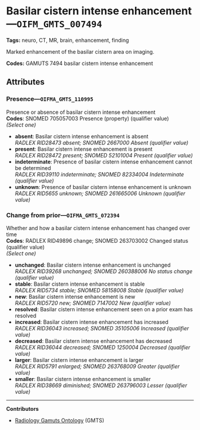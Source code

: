 # Basilar cistern intense enhancement—`OIFM_GMTS_007494`

**Tags:** neuro, CT, MR, brain, enhancement, finding

Marked enhancement of the basilar cistern area on imaging.

**Codes:** GAMUTS 7494 basilar cistern intense enhancement

## Attributes

### Presence—`OIFMA_GMTS_110995`

Presence or absence of basilar cistern intense enhancement  
**Codes**: SNOMED 705057003 Presence (property) (qualifier value)  
*(Select one)*

- **absent**: Basilar cistern intense enhancement is absent  
_RADLEX RID28473 absent; SNOMED 2667000 Absent (qualifier value)_
- **present**: Basilar cistern intense enhancement is present  
_RADLEX RID28472 present; SNOMED 52101004 Present (qualifier value)_
- **indeterminate**: Presence of basilar cistern intense enhancement cannot be determined  
_RADLEX RID39110 indeterminate; SNOMED 82334004 Indeterminate (qualifier value)_
- **unknown**: Presence of basilar cistern intense enhancement is unknown  
_RADLEX RID5655 unknown; SNOMED 261665006 Unknown (qualifier value)_

### Change from prior—`OIFMA_GMTS_072394`

Whether and how a basilar cistern intense enhancement has changed over time  
**Codes**: RADLEX RID49896 change; SNOMED 263703002 Changed status (qualifier value)  
*(Select one)*

- **unchanged**: Basilar cistern intense enhancement is unchanged  
_RADLEX RID39268 unchanged; SNOMED 260388006 No status change (qualifier value)_
- **stable**: Basilar cistern intense enhancement is stable  
_RADLEX RID5734 stable; SNOMED 58158008 Stable (qualifier value)_
- **new**: Basilar cistern intense enhancement is new  
_RADLEX RID5720 new; SNOMED 7147002 New (qualifier value)_
- **resolved**: Basilar cistern intense enhancement seen on a prior exam has resolved  
- **increased**: Basilar cistern intense enhancement has increased  
_RADLEX RID36043 increased; SNOMED 35105006 Increased (qualifier value)_
- **decreased**: Basilar cistern intense enhancement has decreased  
_RADLEX RID36044 decreased; SNOMED 1250004 Decreased (qualifier value)_
- **larger**: Basilar cistern intense enhancement is larger  
_RADLEX RID5791 enlarged; SNOMED 263768009 Greater (qualifier value)_
- **smaller**: Basilar cistern intense enhancement is smaller  
_RADLEX RID38669 diminished; SNOMED 263796003 Lesser (qualifier value)_

---

**Contributors**

- [Radiology Gamuts Ontology](https://gamuts.net/) (GMTS)